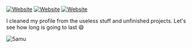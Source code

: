 [![Website](https://img.shields.io/website?down_color=lightgray&down_message=down%20%3A%28&label=casalinovalerio.com&style=for-the-badge&up_color=green&up_message=up%20%3A%29&url=https%3A%2F%2Fwww.casalinovalerio.com)](https://www.casalinovalerio.com)
[![Website](https://img.shields.io/website?down_color=lightgray&down_message=down%20%3A%28&label=ppa.casalino.xyz&style=for-the-badge&up_color=green&up_message=up%20%3A%29&url=https%3A%2F%2Fppa.casalino.xyz)](https://ppa.casalino.xyz)
[![Website](https://img.shields.io/website?down_color=lightgray&down_message=down%20%3A%28&label=staresc.github.io&style=for-the-badge&up_color=green&up_message=up%20%3A%29&url=https%3A%2F%2Fstaresc.github.io)](https://staresc.github.io)

I cleaned my profile from the useless stuff and unfinished projects. Let's see how long is going to last 😄

![5amu](https://github-readme-stats.vercel.app/api/top-langs/?username=5amu&layout=compact&theme=onedark&langs_count=10&hide=Javascript,vim%20script,Dockerfile,makefile,HTML,CSS,tex,powershell")
